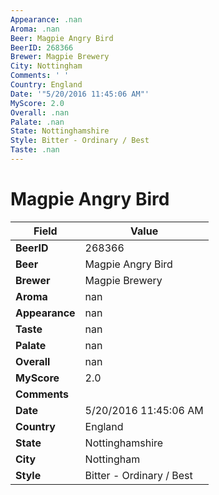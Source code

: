 ```yaml
---
Appearance: .nan
Aroma: .nan
Beer: Magpie Angry Bird
BeerID: 268366
Brewer: Magpie Brewery
City: Nottingham
Comments: ' '
Country: England
Date: '"5/20/2016 11:45:06 AM"'
MyScore: 2.0
Overall: .nan
Palate: .nan
State: Nottinghamshire
Style: Bitter - Ordinary / Best
Taste: .nan
---
```


# Magpie Angry Bird

| Field         | Value |
|---------------|-------|
| **BeerID** | 268366 |
| **Beer** | Magpie Angry Bird |
| **Brewer** | Magpie Brewery |
| **Aroma** | nan |
| **Appearance** | nan |
| **Taste** | nan |
| **Palate** | nan |
| **Overall** | nan |
| **MyScore** | 2.0 |
| **Comments** |   |
| **Date** | 5/20/2016 11:45:06 AM |
| **Country** | England |
| **State** | Nottinghamshire |
| **City** | Nottingham |
| **Style** | Bitter - Ordinary / Best |
